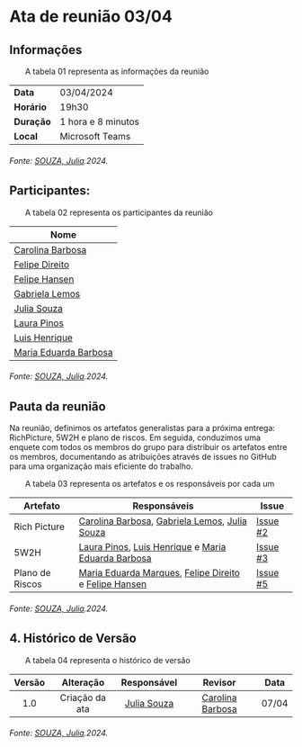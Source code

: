 # Ata de reunião 03/04

## Informações

<p align="justify">
&emsp;&emsp;A tabela 01 representa as informações da reunião
</p>

|                            |                  |
|  -------                   |           ----     |
| **Data**            | 03/04/2024                       |
| **Horário**         | 19h30                            |
| **Duração**         | 1 hora e 8 minutos               |
| **Local**           | Microsoft Teams                  |

<h6 align="Justify">Fonte: <a href="https://github.com/JuliaSSouza">SOUZA, Julia</a>.2024.</h6>


## Participantes:

<p align="justify">
&emsp;&emsp;A tabela 02 representa os participantes da reunião
</p>

| Nome                    |
|-------------------------|
| [Carolina Barbosa](https://github.com/CarolinaBarb)      |
| [Felipe Direito](https://github.com/FelipeDireito)      |
| [Felipe Hansen](https://github.com/fhansen98)          |
| [Gabriela Lemos](https://github.com/heylisten64)        |
| [Julia Souza](https://github.com/JuliaSSouza)          |
| [Laura Pinos](https://github.com/laurapinos)          |
| [Luis Henrique](https://github.com/luishenrrique)        |
| [Maria Eduarda Barbosa](https://github.com/Madu01)        |
<h6 align="Justify">Fonte: <a href="https://github.com/JuliaSSouza">SOUZA, Julia</a>.2024.</h6>




## Pauta da reunião


Na reunião, definimos os artefatos generalistas para a próxima entrega:  RichPicture, 5W2H e plano de riscos. Em seguida, conduzimos uma enquete com todos os membros do grupo para distribuir os artefatos entre os membros, documentando as atribuições através de issues no GitHub para uma organização mais eficiente do trabalho.

<p align="justify">
&emsp;&emsp;A tabela 03 representa os artefatos e os responsáveis por cada um
</p>

| Artefato       | Responsáveis  | Issue  |
| -------------- | ---------------- | -----------------|
| Rich Picture   | [Carolina Barbosa](https://github.com/CarolinaBarb), [Gabriela Lemos](https://github.com/heylisten64), [Julia Souza](https://github.com/JuliaSSouza) | [Issue #2](https://github.com/UnBArqDsw2024-1/2024.1_G6_My_LanguageLearning/issues/2) |
|5W2H | [Laura Pinos](https://github.com/laurapinos), [Luis Henrique](https://github.com/luishenrrique)  e [Maria Eduarda Barbosa](https://github.com/Madu01) | [Issue #3](https://github.com/UnBArqDsw2024-1/2024.1_G6_My_LanguageLearning/issues/3)|
|Plano de Riscos | [Maria Eduarda Marques](https://github.com/EduardaSMarques),  [Felipe Direito](https://github.com/FelipeDireito) e [Felipe Hansen](https://github.com/fhansen98)| [Issue #5](https://github.com/UnBArqDsw2024-1/2024.1_G6_My_LanguageLearning/issues/5)|

<h6 align="Justify">Fonte: <a href="https://github.com/JuliaSSouza">SOUZA, Julia</a>.2024.</h6>

## 4. Histórico de Versão

<p align="justify">
&emsp;&emsp;A tabela 04 representa o histórico de versão
</p>

| Versão |      Alteração       |                Responsável                 |    Revisor    | Data  |
| :----: | :------------------: | :----------------------------------------: | :-----------: | :---: | 
| 1.0    | Criação da ata  | [Julia Souza](https://github.com/JuliaSSouza) | [Carolina Barbosa](https://github.com/CarolinaBarb) | 07/04 |

<h6 align="Justify">Fonte: <a href="https://github.com/JuliaSSouza">SOUZA, Julia</a>.2024.</h6>